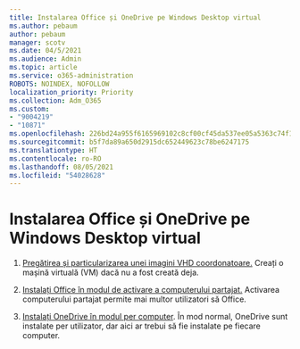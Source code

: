 ```yaml
---
title: Instalarea Office și OneDrive pe Windows Desktop virtual
ms.author: pebaum
author: pebaum
manager: scotv
ms.date: 04/5/2021
ms.audience: Admin
ms.topic: article
ms.service: o365-administration
ROBOTS: NOINDEX, NOFOLLOW
localization_priority: Priority
ms.collection: Adm_O365
ms.custom:
- "9004219"
- "10871"
ms.openlocfilehash: 226bd24a955f6165969102c8cf00cf45da537ee05a5363c74f1dfd055d922e1d
ms.sourcegitcommit: b5f7da89a650d2915dc652449623c78be6247175
ms.translationtype: HT
ms.contentlocale: ro-RO
ms.lasthandoff: 08/05/2021
ms.locfileid: "54028628"
---
```

# <a name="install-office-and-onedrive-on-windows-virtual-desktop"></a>Instalarea Office și OneDrive pe Windows Desktop virtual

1. [Pregătirea și particularizarea unei imagini VHD coordonatoare.](https://docs.microsoft.com/azure/virtual-desktop/set-up-customize-master-image) Creați o mașină virtuală (VM) dacă nu a fost creată deja.

1. [Instalați Office în modul de activare a computerului partajat.](https://docs.microsoft.com/azure/virtual-desktop/install-office-on-wvd-master-image#install-office-in-shared-computer-activation-mode) Activarea computerului partajat permite mai multor utilizatori să Office.

1. [Instalați OneDrive în modul per computer](https://docs.microsoft.com/azure/virtual-desktop/install-office-on-wvd-master-image#install-onedrive-in-per-machine-mode). În mod normal, OneDrive sunt instalate per utilizator, dar aici ar trebui să fie instalate pe fiecare computer.